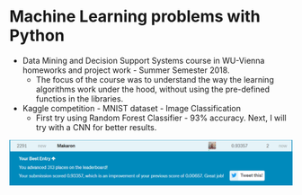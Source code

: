 # Machine Learning problems with Python

* Data Mining and Decision Support Systems course in WU-Vienna homeworks and project work - Summer Semester 2018.
  * The focus of the course was to understand the way the learning algorithms work under the hood, without using the pre-defined functios in the libraries.  
* Kaggle competition - MNIST dataset - Image Classification 
  * First try using Random Forest Classifier - 93% accuracy. Next, I will try with a CNN for better results.

![1st](https://github.com/makaronski/Data_Mining_Python/blob/master/Kaggle/MNIST_1st.PNG)
